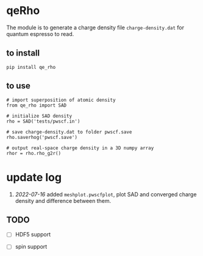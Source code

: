 # qeRho



The module is to generate a charge density file `charge-density.dat` for quantum espresso to read.

## to install

```
pip install qe_rho
```

## to use

```
# import superposition of atomic density
from qe_rho import SAD

# initialize SAD density
rho = SAD('tests/pwscf.in')

# save charge-density.dat to folder pwscf.save
rho.saverhog('pwscf.save')

# output real-space charge density in a 3D numpy array
rhor = rho.rho_g2r()
```
# update log

1. _2022-07-16_ added `meshplot.pwscfplot`, plot SAD and converged charge density and difference between them.

## TODO
- [ ] HDF5 support
- [ ] spin support



